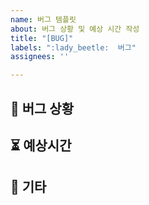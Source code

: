 ```yaml
---
name: 버그 템플릿
about: 버그 상황 및 예상 시간 작성
title: "[BUG]"
labels: ":lady_beetle:  버그"
assignees: ''

---
```


##  :bug: 버그 상황


## :hourglass_flowing_sand: 예상시간


## :ghost: 기타
